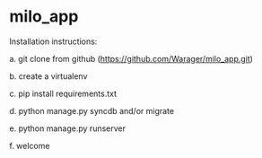 milo_app
========
Installation instructions:

 a. git clone from github (https://github.com/Warager/milo_app.git)

 b. create a virtualenv

 c. pip install requirements.txt

 d. python manage.py syncdb and/or migrate

 e. python manage.py runserver

 f. welcome
